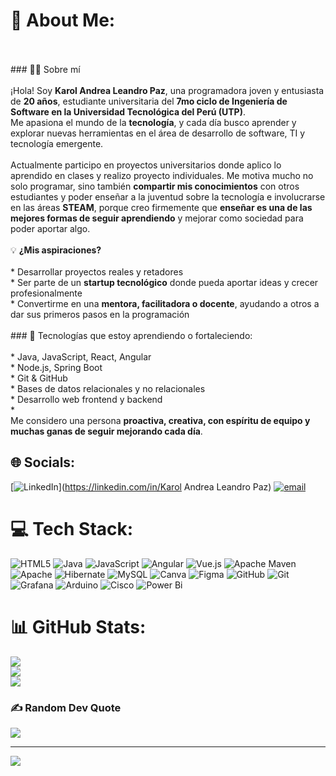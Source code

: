 # 💫 About Me:
<br><br>### 👩‍💻 Sobre mí<br><br>¡Hola! Soy **Karol Andrea Leandro Paz**, una programadora joven y entusiasta de **20 años**, estudiante universitaria del **7mo ciclo de Ingeniería de Software en la Universidad Tecnológica del Perú (UTP)**.<br>Me apasiona el mundo de la **tecnología**, y cada día busco aprender y explorar nuevas herramientas en el área de desarrollo de software, TI y tecnología emergente.<br><br>Actualmente participo en proyectos universitarios donde aplico lo aprendido en clases y realizo proyecto individuales. Me motiva mucho no solo programar, sino también **compartir mis conocimientos** con otros estudiantes y poder enseñar a la juventud sobre la tecnología e involucrarse en  las áreas **STEAM**, porque creo firmemente que **enseñar es una de las mejores formas de seguir aprendiendo** y mejorar como sociedad para poder aportar algo.<br><br>💡 **¿Mis aspiraciones?**<br><br>* Desarrollar proyectos reales y retadores<br>* Ser parte de un **startup tecnológico** donde pueda aportar ideas y crecer profesionalmente<br>* Convertirme en una **mentora, facilitadora o docente**, ayudando a otros a dar sus primeros pasos en la programación<br><br>### 🚀 Tecnologías que estoy aprendiendo o fortaleciendo:<br><br>* Java, JavaScript, React, Angular<br>* Node.js, Spring Boot<br>* Git & GitHub<br>* Bases de datos relacionales y no relacionales<br>* Desarrollo web frontend y backend<br>* <br>Me considero una persona **proactiva, creativa, con espíritu de equipo y muchas ganas de seguir mejorando cada día**. <br>


## 🌐 Socials:
[![LinkedIn](https://img.shields.io/badge/LinkedIn-%230077B5.svg?logo=linkedin&logoColor=white)](https://linkedin.com/in/Karol Andrea Leandro Paz) [![email](https://img.shields.io/badge/Email-D14836?logo=gmail&logoColor=white)](mailto:karoleandropaz@gmail.com) 

# 💻 Tech Stack:
![HTML5](https://img.shields.io/badge/html5-%23E34F26.svg?style=for-the-badge&logo=html5&logoColor=white) ![Java](https://img.shields.io/badge/java-%23ED8B00.svg?style=for-the-badge&logo=openjdk&logoColor=white) ![JavaScript](https://img.shields.io/badge/javascript-%23323330.svg?style=for-the-badge&logo=javascript&logoColor=%23F7DF1E) ![Angular](https://img.shields.io/badge/angular-%23DD0031.svg?style=for-the-badge&logo=angular&logoColor=white) ![Vue.js](https://img.shields.io/badge/vue.js-%2335495e.svg?style=for-the-badge&logo=vuedotjs&logoColor=%234FC08D) ![Apache Maven](https://img.shields.io/badge/Apache%20Maven-C71A36?style=for-the-badge&logo=Apache%20Maven&logoColor=white) ![Apache](https://img.shields.io/badge/apache-%23D42029.svg?style=for-the-badge&logo=apache&logoColor=white) ![Hibernate](https://img.shields.io/badge/Hibernate-59666C?style=for-the-badge&logo=Hibernate&logoColor=white) ![MySQL](https://img.shields.io/badge/mysql-4479A1.svg?style=for-the-badge&logo=mysql&logoColor=white) ![Canva](https://img.shields.io/badge/Canva-%2300C4CC.svg?style=for-the-badge&logo=Canva&logoColor=white) ![Figma](https://img.shields.io/badge/figma-%23F24E1E.svg?style=for-the-badge&logo=figma&logoColor=white) ![GitHub](https://img.shields.io/badge/github-%23121011.svg?style=for-the-badge&logo=github&logoColor=white) ![Git](https://img.shields.io/badge/git-%23F05033.svg?style=for-the-badge&logo=git&logoColor=white) ![Grafana](https://img.shields.io/badge/grafana-%23F46800.svg?style=for-the-badge&logo=grafana&logoColor=white) ![Arduino](https://img.shields.io/badge/-Arduino-00979D?style=for-the-badge&logo=Arduino&logoColor=white) ![Cisco](https://img.shields.io/badge/cisco-%23049fd9.svg?style=for-the-badge&logo=cisco&logoColor=black) ![Power Bi](https://img.shields.io/badge/power_bi-F2C811?style=for-the-badge&logo=powerbi&logoColor=black)
# 📊 GitHub Stats:
![](https://github-readme-stats.vercel.app/api?username=LeandroPaz2005&theme=dark&hide_border=false&include_all_commits=false&count_private=false)<br/>
![](https://nirzak-streak-stats.vercel.app/?user=LeandroPaz2005&theme=dark&hide_border=false)<br/>
![](https://github-readme-stats.vercel.app/api/top-langs/?username=LeandroPaz2005&theme=dark&hide_border=false&include_all_commits=false&count_private=false&layout=compact)

### ✍️ Random Dev Quote
![](https://quotes-github-readme.vercel.app/api?type=horizontal&theme=radical)

---
[![](https://visitcount.itsvg.in/api?id=LeandroPaz2005&icon=0&color=0)](https://visitcount.itsvg.in)

<!-- Proudly created with GPRM ( https://gprm.itsvg.in ) -->
